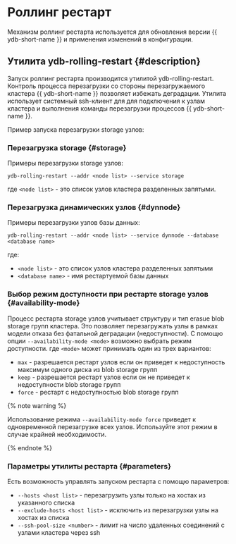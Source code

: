 # Роллинг рестарт

Механизм роллинг рестарта используется для обновления версии {{ ydb-short-name }} и применения изменений в конфигурации.

## Утилита ydb-rolling-restart {#description}

Запуск роллинг рестарта производится утилитой ydb-rolling-restart. Контроль процесса перезагрузки со стороны перезагружаемого кластера {{ ydb-short-name }} позволяет избежать деградации. Утилита использует системный ssh-клиент для для подключения к узлам кластера и выполнения команды перезагрузки процессов {{ ydb-short-name }}.

Пример запуска перезагрузки storage узлов:

### Перезагрузка storage {#storage}

Примеры перезагрузки storage узлов:

  ```
  ydb-rolling-restart --addr <node list> --service storage
  ```

где `<node list>` - это список узлов кластера разделенных запятыми.

### Перезагрузка динамических узлов {#dynnode}

Примеры перезагрузки узлов базы данных:

  ```
  ydb-rolling-restart --addr <node list> --service dynnode --database <database name>
  ```

где:
  - `<node list>` - это список узлов кластера разделенных запятыми
  - `<database name>` - имя рестартуемой базы данных

### Выбор режим доступности при рестарте storage узлов {#availability-mode}

Процесс рестарта storage узлов учитывает структуру и тип erasue blob storage групп кластера. Это позволяет перезагружать узлы в рамках модели отказа без фатальной деградации (недоступности).
С помощю опции ```--availability-mode <mode>``` возможно выбрать режим доступности.
где `<mode>` может принимать один из трех вариантов:
  - `max` - разрешается рестарт узлов если он приведет к недоступность максимум одного диска из blob storage групп
  - `keep` - разрешается рестарт узлов если он не приведет к недоступности blob storage групп
  - `force` - рестарт с недоступностью blob storage групп

{% note warning %}

Использование режима ```--availability-mode force``` приведет к одновременной перезагрузке всех узлов. Используйте этот режим в случае крайней необходимости.

{% endnote %}


### Параметры утилиты рестарта {#parameters}

Есть возможность управлять запуском рестарта с помощю параметров:
  - `--hosts <host list>` - перезагрузить узлы только на хостах из указанного списка
  - `--exclude-hosts <host list>` - исключить из перезагрузки узлы на хостах из списка
  - `--ssh-pool-size <number>` - лимит на число удаленных соединений с узлами кластера через ssh
